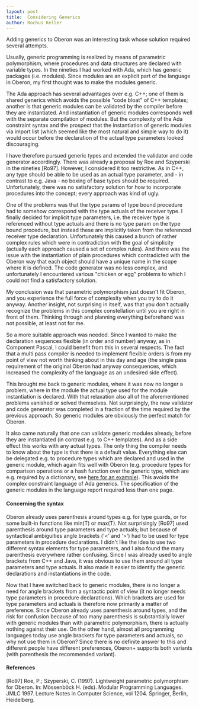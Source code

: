 ```yaml
---
layout: post
title:  Considering Generics
author: Rochus Keller
---
```


Adding generics to Oberon was an interesting task whose solution required several attempts.

Usually, generic programming is realized by means of parametric polymorphism, where procedures and data structures are declared with variable types. In the nineties I had worked with Ada, which has generic packages (i.e. modules). Since modules are an explicit part of the language in Oberon, my first thought was to make the modules generic. 

The Ada approach has several advantages over e.g. C++; one of them is shared generics which avoids the possible "code bloat" of C++ templates; another is that generic modules can be validated by the compiler before they are instantiated. And instantiation of generic modules corresponds well with the separate compilation of modules. But the complexity of the Ada constraint syntax and the prospect that the instantiation of generic modules via import list (which seemed like the most natural and simple way to do it) would occur before the declaration of the actual type parameters looked discouraging.

I have therefore pursued generic types and extended the validator and code generator accordingly. There was already a proposal by Roe and Szyperski in the nineties [Ro97]. However, I considered it too restrictive. As in C++, any type should be able to be used as an actual type parameter, and - in contrast to e.g. Java - no boxing of base types should be required. Unfortunately, there was no satisfactory solution for how to incorporate procedures into the concept; every approach was kind of ugly. 

One of the problems was that the type params of type bound procedure had to somehow correspond with the type actuals of the receiver type. I finally decided for implicit type parameters, i.e. the receiver type is referenced without type actuals and there is no type param on the type bound procedure, but instead these are implicitly taken from the referenced receiver type declaration. Unfortunately this caused a bunch of rather complex rules which were in contradiction with the goal of simplicity (actually each approach caused a set of complex rules). And there was the issue with the instantiation of plain procedures which contradicted with the Oberon way that each object should have a unique name in the scope where it is defined. The code generator was no less complex, and unfortunately I encountered various "chicken or egg" problems to which I could not find a satisfactory solution. 

My conclusion was that parametric polymorphism just doesn't fit Oberon, and you experience the full force of complexity when you try to do it anyway. Another insight, not surprising in itself, was that you don't actually recognize the problems in this complex constellation until you are right in front of them. Thinking through and planning everything beforehand was not possible, at least not for me.

So a more suitable approach was needed. Since I wanted to make the declaration sequences flexible (in order and number) anyway, as in Component Pascal, I could benefit from this in several respects. The fact that a multi pass compiler is needed to implement flexible orders is from my point of view not worth thinking about in this day and age (the single pass requirement of the original Oberon had anyway consequences, which increased the complexity of the language as an undesired side effect). 

This brought me back to generic modules, where it was now no longer a problem, where in the module the actual type used for the module instantiation is declared. With that relaxation also all of the aforementioned problems vanished or solved themselves. Not surprisingly, the new validator and code generator was completed in a fraction of the time required by the previous approach. So generic modules are obviously the perfect match for Oberon.

It also came naturally that one can validate generic modules already, before they are instantiated (in contrast e.g. to C++ templates). And as a side effect this works with any actual types. The only thing the compiler needs to know about the type is that there is a default value. Everything else can be delegated e.g. to procedure types which are declared and used in the generic module, which again fits well with Oberon (e.g. procedure types for comparison operations or a hash function over the generic type, which are e.g. required by a dictionary, see [here for an example](https://github.com/rochus-keller/Oberon/blob/73a08f43a2f7f5a40c6b9ab38824ef9e2f58841b/testcases/Are-we-fast-yet/som/Dictionary.obx#L56)). This avoids the complex constraint language of Ada generics. The specification of the generic modules in the language report required less than one page.

#### Concerning the syntax

Oberon already uses parenthesis around types e.g. for type guards, or for some built-in functions like min(T) or max(T). Not surprisingly [Ro97] used parenthesis around type parameters and type actuals; but because of syntactical ambiguities angle brackets ('<' and '>') had to be used for type parameters in procedure declarations. I didn't like the idea to use two different syntax elements for type parameters, and I also found the many parenthesis everywhere rather confusing. Since I was already used to angle brackets from C++ and Java, it was obvious to use them around all type parameters and type actuals. It also made it easier to identify the generic declarations and instantiations in the code. 

Now that I have switched back to generic modules, there is no longer a need for angle brackets from a syntactic point of view (it no longer needs type parameters in procedure declarations). Which brackets are used for type parameters and actuals is therefore now primarily a matter of preference. Since Oberon already uses parenthesis around types, and the risk for confusion because of too many parenthesis is substantially lower with generic modules than with parametric polymorphism, there is actually nothing against their use. On the other hand, almost all programming languages today use angle brackets for type parameters and actuals, so why not use them in Oberon? Since there is no definite answer to this and different people have different preferences, Oberon+ supports both variants (with parenthesis the recommended variant).

#### References
[Ro97] Roe, P.; Szyperski, C. (1997). Lightweight parametric polymorphism for Oberon. In: Mössenböck H. (eds). Modular Programming Languages. JMLC 1997. Lecture Notes in Computer Science, vol 1204. Springer, Berlin, Heidelberg. 
